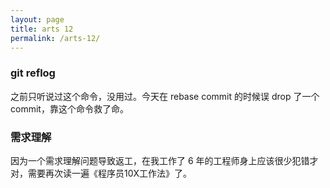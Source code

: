 ```yaml
---
layout: page
title: arts 12
permalink: /arts-12/
---
```


### git reflog

之前只听说过这个命令，没用过。今天在 rebase commit 的时候误 drop 了一个 commit，靠这个命令救了命。

### 需求理解

因为一个需求理解问题导致返工，在我工作了 6 年的工程师身上应该很少犯错才对，需要再次读一遍《程序员10X工作法》了。